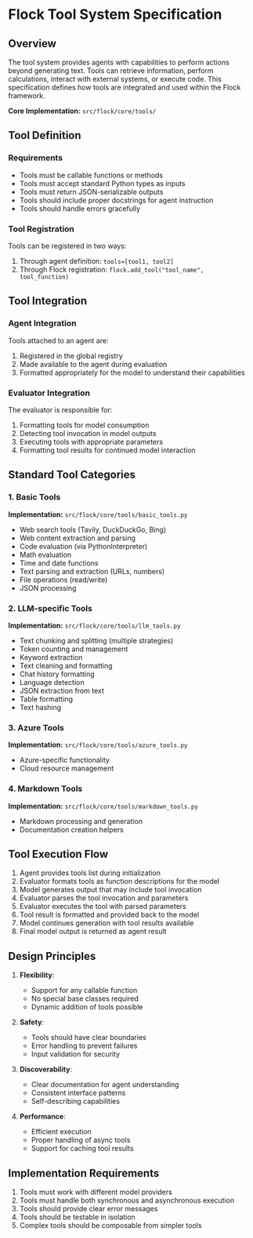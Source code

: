 # Flock Tool System Specification

## Overview
The tool system provides agents with capabilities to perform actions beyond generating text. Tools can retrieve information, perform calculations, interact with external systems, or execute code. This specification defines how tools are integrated and used within the Flock framework.

**Core Implementation:** `src/flock/core/tools/`

## Tool Definition

### Requirements
- Tools must be callable functions or methods
- Tools must accept standard Python types as inputs
- Tools must return JSON-serializable outputs
- Tools should include proper docstrings for agent instruction
- Tools should handle errors gracefully

### Tool Registration
Tools can be registered in two ways:
1. Through agent definition: `tools=[tool1, tool2]`
2. Through Flock registration: `flock.add_tool("tool_name", tool_function)`

## Tool Integration

### Agent Integration
Tools attached to an agent are:
1. Registered in the global registry
2. Made available to the agent during evaluation
3. Formatted appropriately for the model to understand their capabilities

### Evaluator Integration
The evaluator is responsible for:
1. Formatting tools for model consumption
2. Detecting tool invocation in model outputs
3. Executing tools with appropriate parameters
4. Formatting tool results for continued model interaction

## Standard Tool Categories

### 1. Basic Tools

**Implementation:** `src/flock/core/tools/basic_tools.py`

- Web search tools (Tavily, DuckDuckGo, Bing)
- Web content extraction and parsing
- Code evaluation (via PythonInterpreter)
- Math evaluation
- Time and date functions
- Text parsing and extraction (URLs, numbers)
- File operations (read/write)
- JSON processing

### 2. LLM-specific Tools

**Implementation:** `src/flock/core/tools/llm_tools.py`

- Text chunking and splitting (multiple strategies)
- Token counting and management
- Keyword extraction
- Text cleaning and formatting
- Chat history formatting
- Language detection
- JSON extraction from text
- Table formatting
- Text hashing

### 3. Azure Tools

**Implementation:** `src/flock/core/tools/azure_tools.py`

- Azure-specific functionality
- Cloud resource management

### 4. Markdown Tools

**Implementation:** `src/flock/core/tools/markdown_tools.py`

- Markdown processing and generation
- Documentation creation helpers

## Tool Execution Flow

1. Agent provides tools list during initialization
2. Evaluator formats tools as function descriptions for the model
3. Model generates output that may include tool invocation
4. Evaluator parses the tool invocation and parameters
5. Evaluator executes the tool with parsed parameters
6. Tool result is formatted and provided back to the model
7. Model continues generation with tool results available
8. Final model output is returned as agent result

## Design Principles

1. **Flexibility**:
   - Support for any callable function
   - No special base classes required
   - Dynamic addition of tools possible

2. **Safety**:
   - Tools should have clear boundaries
   - Error handling to prevent failures
   - Input validation for security

3. **Discoverability**:
   - Clear documentation for agent understanding
   - Consistent interface patterns
   - Self-describing capabilities

4. **Performance**:
   - Efficient execution
   - Proper handling of async tools
   - Support for caching tool results

## Implementation Requirements

1. Tools must work with different model providers
2. Tools must handle both synchronous and asynchronous execution
3. Tools should provide clear error messages
4. Tools should be testable in isolation
5. Complex tools should be composable from simpler tools 